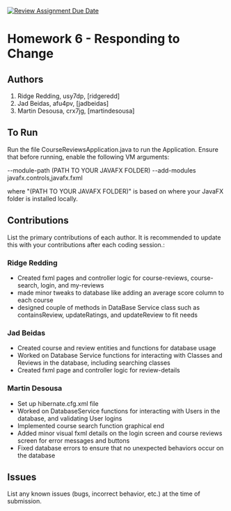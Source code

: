[![Review Assignment Due Date](https://classroom.github.com/assets/deadline-readme-button-24ddc0f5d75046c5622901739e7c5dd533143b0c8e959d652212380cedb1ea36.svg)](https://classroom.github.com/a/DC1SF4uZ)
# Homework 6 - Responding to Change

## Authors
1) Ridge Redding, usy7dp, [ridgeredd]
2) Jad Beidas, afu4pv, [jadbeidas]
3) Martin Desousa, crx7jg, [martindesousa]

## To Run

Run the file CourseReviewsApplication.java to run the Application. Ensure that before running, enable the following VM arguments:

--module-path (PATH TO YOUR JAVAFX FOLDER) --add-modules javafx.controls,javafx.fxml

where "(PATH TO YOUR JAVAFX FOLDER)" is based on where your JavaFX folder is installed locally.

## Contributions

List the primary contributions of each author. It is recommended to update this with your contributions after each coding session.:

### Ridge Redding

* Created fxml pages and controller logic for course-reviews, course-search, login, and my-reviews
* made minor tweaks to database like adding an average score column to each course
* designed couple of methods in DataBase Service class such as containsReview, updateRatings, and updateReview to fit needs

### Jad Beidas

* Created course and review entities and functions for database usage
* Worked on Database Service functions for interacting with Classes and Reviews in the database, including searching classes
* Created fxml page and controller logic for review-details


### Martin Desousa

* Set up hibernate.cfg.xml file
* Worked on DatabaseService functions for interacting with Users in the database, and validating User logins
* Implemented course search function graphical end
* Added minor visual fxml details on the login screen and course reviews screen for error messages and buttons
* Fixed database errors to ensure that no unexpected behaviors occur on the database

## Issues

List any known issues (bugs, incorrect behavior, etc.) at the time of submission.
